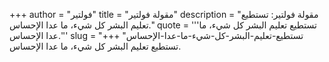 +++
author = "فولتير"
title = "مقولة فولتير"
description = "مقولة فولتير: تستطيع تعليم البشر كل شيء، ما عدا الإحساس."
quote = '''تستطيع تعليم البشر كل شيء، ما عدا الإحساس.''' 
slug = "تستطيع-تعليم-البشر-كل-شيء-ما-عدا-الإحساس"
+++
تستطيع تعليم البشر كل شيء، ما عدا الإحساس.
